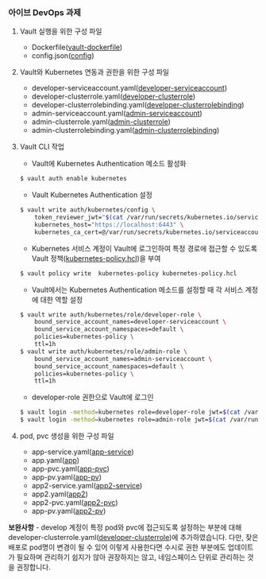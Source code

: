 ### 아이브 DevOps 과제

1. Vault 실행을 위한 구성 파일
    - Dockerfile([vault-dockerfile](https://github.com/actict/aiv_test/blob/main/Dockerfile))
    - config.json([config](https://github.com/actict/aiv_test/blob/main/config.json))

2. Vault와 Kubernetes 연동과 권한을 위한 구성 파일
    - developer-serviceaccount.yaml([developer-serviceaccount](https://github.com/actict/aiv_test/blob/main/developer-serviceaccount.yaml))
    - developer-clusterrole.yaml([developer-clusterrole](https://github.com/actict/aiv_test/blob/main/developer-clusterrole.yaml))
    - developer-clusterrolebinding.yaml([developer-clusterrolebinding](https://github.com/actict/aiv_test/blob/main/developer-clusterrolebinding.yaml))
    - admin-serviceaccount.yaml([admin-serviceaccount](https://github.com/actict/aiv_test/blob/main/admin-serviceaccount.yaml))
    - admin-clusterrole.yaml([admin-clusterrole](https://github.com/actict/aiv_test/blob/main/admin-clusterrole.yaml))
    - admin-clusterrolebinding.yaml([admin-clusterrolebinding](https://github.com/actict/aiv_test/blob/main/admin-clusterrolebinding.yaml))

3. Vault CLI 작업
    - Vault에 Kubernetes Authentication 메소드 활성화
    ```sh
    $ vault auth enable kubernetes
    ```
    - Vault Kubernetes Authentication 설정
    ```sh
    $ vault write auth/kubernetes/config \
        token_reviewer_jwt="$(cat /var/run/secrets/kubernetes.io/serviceaccount/token)" \
        kubernetes_host="https://localhost:6443" \
        kubernetes_ca_cert=@/var/run/secrets/kubernetes.io/serviceaccount/ca.crt
    ```
    - Kubernetes 서비스 계정이 Vault에 로그인하여 특정 경로에 접근할 수 있도록 Vault 정책([kubernetes-policy.hcl](https://github.com/spring-petclinic/spring-petclinic-data-jdbc))을 부여
    ```sh
    $ vault policy write  kubernetes-policy kubernetes-policy.hcl
    ```
    - Vault에서는 Kubernetes Authentication 메소드를 설정할 때 각 서비스 계정에 대한 역할 설정
    ```sh
    $ vault write auth/kubernetes/role/developer-role \
        bound_service_account_names=developer-serviceaccount \
        bound_service_account_namespaces=default \
        policies=kubernetes-policy \
        ttl=1h
    $ vault write auth/kubernetes/role/admin-role \
        bound_service_account_names=admin-serviceaccount \
        bound_service_account_namespaces=default \
        policies=kubernetes-policy \
        ttl=1h
    ```
    - developer-role 권한으로 Vault에 로그인
    ```sh
    $ vault login -method=kubernetes role=developer-role jwt=$(cat /var/run/secrets/kubernetes.io/serviceaccount/token)
    $ vault login -method=kubernetes role=admin-role jwt=$(cat /var/run/secrets/kubernetes.io/serviceaccount/token)
    ```
4. pod, pvc 생성을 위한 구성 파일
    - app-service.yaml([app-service](https://github.com/actict/aiv_test/blob/main/app-service.yaml))
    - app.yaml([app](https://github.com/actict/aiv_test/blob/main/app.yaml))
    - app-pvc.yaml([app-pvc](https://github.com/actict/aiv_test/blob/main/app-pvc.yaml))
    - app-pv.yaml([app-pv](https://github.com/actict/aiv_test/blob/main/app-pv.yaml))
    - app2-service.yaml([app2-service](https://github.com/actict/aiv_test/blob/main/app2-service.yaml))
    - app2.yaml([app2](https://github.com/actict/aiv_test/blob/main/app2.yaml))
    - app2-pvc.yaml([app2-pvc](https://github.com/actict/aiv_test/blob/main/app2-pvc.yaml))
    - app-pv.yaml([app2-pv](https://github.com/actict/aiv_test/blob/main/app2-pv.yaml))

**보완사항**
    - develop 계정이 특정 pod와 pvc에 접근되도록 설정하는 부분에 대해 developer-clusterrole.yaml([developer-clusterrole](https://github.com/actict/aiv_test/blob/main/developer-clusterrole.yaml))에 추가하였습니다.
      다만, 잦은 배포로 pod명이 변경이 될 수 있어 이렇게 사용한다면 수시로 권한 부분에도 업데이트가 필요하며 관리하기 쉽지가 않아 권장하지는 않고, 네임스페이스 단위로 관리하는 것을 권장합니다.
